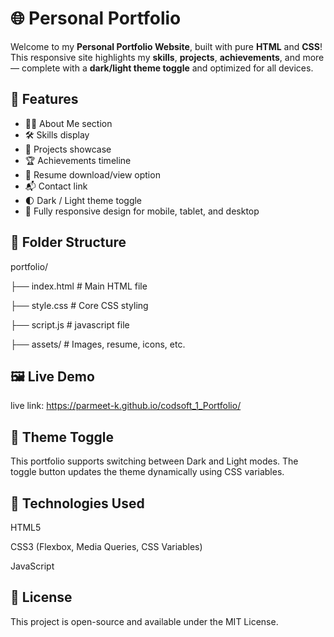 # 🌐 Personal Portfolio 

Welcome to my **Personal Portfolio Website**, built with pure **HTML** and **CSS**!  
This responsive site highlights my **skills**, **projects**, **achievements**, and more — complete with a **dark/light theme toggle** and optimized for all devices.

## 🚀 Features

- 👨‍💻 About Me section
- 🛠️ Skills display
- 📁 Projects showcase
- 🏆 Achievements timeline
- 📄 Resume download/view option
- 📬 Contact link
- 🌓 Dark / Light theme toggle
- 📱 Fully responsive design for mobile, tablet, and desktop

## 📂 Folder Structure

portfolio/

├── index.html # Main HTML file

├── style.css # Core CSS styling

├── script.js # javascript file

├── assets/ # Images, resume, icons, etc.

## 🖼️ Live Demo

live link:  https://parmeet-k.github.io/codsoft_1_Portfolio/

## 🌙 Theme Toggle

This portfolio supports switching between Dark and Light modes. The toggle button updates the theme dynamically using CSS variables.

## 🧠 Technologies Used
HTML5

CSS3 (Flexbox, Media Queries, CSS Variables)

JavaScript

## 📜 License

This project is open-source and available under the MIT License.

